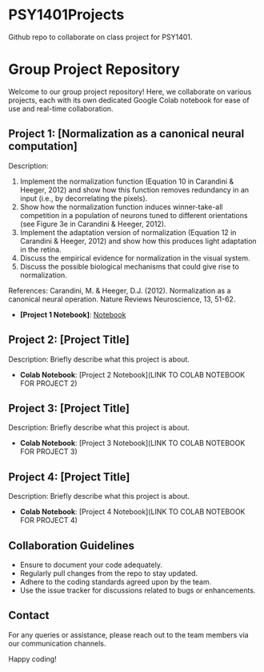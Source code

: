 # PSY1401Projects
Github repo to collaborate on class project for PSY1401.

# Group Project Repository

Welcome to our group project repository! Here, we collaborate on various projects, each with its own dedicated Google Colab notebook for ease of use and real-time collaboration.

## Project 1: [Normalization as a canonical neural computation]

Description: 
1) Implement the normalization function (Equation 10 in Carandini & Heeger, 2012) and show how this function removes redundancy in an input (i.e., by decorrelating the pixels).
2) Show how the normalization function induces winner-take-all competition in a population of neurons tuned to different orientations (see Figure 3e in Carandini & Heeger, 2012).
3) Implement the adaptation version of normalization (Equation 12 in Carandini & Heeger, 2012) and show how this produces light adaptation in the retina.
4) Discuss the empirical evidence for normalization in the visual system.
5) Discuss the possible biological mechanisms that could give rise to normalization.

References:
Carandini, M. & Heeger, D.J. (2012). Normalization as a canonical neural operation. Nature Reviews Neuroscience, 13, 51-62.

- **[Project 1 Notebook]**: [Notebook](https://deepnote.com/workspace/default-ae8c-cd19bf13-8f43-4da3-9f0c-aa16e4875ff5/project/PSY-1401-Group-2-3569eb68-a6a6-4122-9c3d-498e88f49235/notebook/Notebook%201-722cb16dd39448d58a75ce12268e6ff6)

## Project 2: [Project Title]

Description: Briefly describe what this project is about.

- **Colab Notebook**: [Project 2 Notebook](LINK TO COLAB NOTEBOOK FOR PROJECT 2)

## Project 3: [Project Title]

Description: Briefly describe what this project is about.

- **Colab Notebook**: [Project 3 Notebook](LINK TO COLAB NOTEBOOK FOR PROJECT 3)

## Project 4: [Project Title]

Description: Briefly describe what this project is about.

- **Colab Notebook**: [Project 4 Notebook](LINK TO COLAB NOTEBOOK FOR PROJECT 4)

## Collaboration Guidelines

- Ensure to document your code adequately.
- Regularly pull changes from the repo to stay updated.
- Adhere to the coding standards agreed upon by the team.
- Use the issue tracker for discussions related to bugs or enhancements.

## Contact

For any queries or assistance, please reach out to the team members via our communication channels.

Happy coding!

